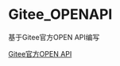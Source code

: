 # Gitee_OPENAPI
基于Gitee官方OPEN API编写

[Gitee官方OPEN API](https://gitee.com/api/v5/swagger#/getV5ReposOwnerRepoStargazers?ex=no)
